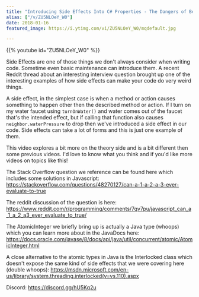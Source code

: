 ```yaml
---
title: "Introducing Side Effects Into C# Properties - The Dangers of Being Clever"
alias: ["/v/ZU5NLOeY_W0"]
date: 2018-01-16
featured_image: https://i.ytimg.com/vi/ZU5NLOeY_W0/mqdefault.jpg

---
```


{{% youtube id="ZU5NLOeY_W0" %}}

Side Effects are one of those things we don't always consider when writing code. Sometime even basic maintenance can introduce them. A recent Reddit thread about an interesting interview question brought up one of the interesting examples of how side effects can make your code do very weird things.

A side effect, in the simplest case is when a method or action causes something to happen other then the described method or action. If I turn on my water faucet using `turnOnWater()` and water comes out of the faucet that's the intended effect, but if calling that function also causes `neighbor.waterPressure` to drop then we've introduced a side effect in our code. Side effects can take a lot of forms and this is just one example of them.

This video explores a bit more on the theory side and is a bit different then some previous videos. I'd love to know what you think and if you'd like more videos on topics like this!

The Stack Overflow question we reference can be found here which includes some solutions in Javascript: https://stackoverflow.com/questions/48270127/can-a-1-a-2-a-3-ever-evaluate-to-true

The reddit discussion of the question is here: https://www.reddit.com/r/programming/comments/7qv7pu/javascript_can_a_1_a_2_a3_ever_evaluate_to_true/

The AtomicInteger we briefly bring up is actually a Java type (whoops) which you can learn more about in the JavaDocs here: https://docs.oracle.com/javase/8/docs/api/java/util/concurrent/atomic/AtomicInteger.html

A close alternative to the atomic types in Java is the Interlocked class which doesn't expose the same kind of side effects that we were covering here (double whoops): https://msdn.microsoft.com/en-us/library/system.threading.interlocked(v=vs.110).aspx

Discord: https://discord.gg/hU5Kq2u